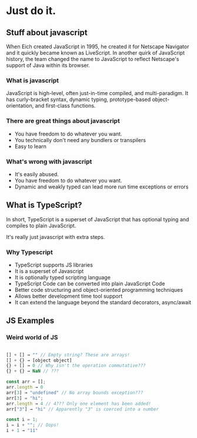 # Just do it.

## Stuff about javascript

When Eich created JavaScript in 1995, he created it for Netscape Navigator and it quickly became known as LiveScript. In another quirk of JavaScript history, the team changed the name to JavaScript to reflect Netscape's support of Java within its browser.

### What is javascript

JavaScript is high-level, often just-in-time compiled, and multi-paradigm. It has curly-bracket syntax, dynamic typing, prototype-based object-orientation, and first-class functions.

### There are great things about javascript

-   You have freedom to do whatever you want.
-   You technically don't need any bundlers or transpilers
-   Easy to learn

### What's wrong with javascript

-   It's easily abused.
-   You have freedom to do whatever you want.
-   Dynamic and weakly typed can lead more run time exceptions or errors

## What is TypeScript?

In short, TypeScript is a superset of JavaScript that has optional typing and compiles to plain JavaScript.

It's really just javascript with extra steps.

### Why Typescript

-   TypeScript supports JS libraries
-   It is a superset of Javascript
-   It is optionally typed scripting language
-   TypeScript Code can be converted into plain JavaScript Code
-   Better code structuring and object-oriented programming techniques
-   Allows better development time tool support
-   It can extend the language beyond the standard decorators, async/await

## JS Examples

### Weird world of JS

```js

[] + [] → "" // Empty string? These are arrays!
[] + {} → [object object]
{} + [] → 0 // Why isn't the operation commutative???
{} + {} → NaN // ???

```

```js
const arr = [];
arr.length → 0
arr[3] → "undefined" // No array bounds exception???
arr[3] = "hi";
arr.length → 4 // 4??? Only one element has been added!
arr["3"] → "hi" // Apparently "3" is coerced into a number
```

```js
const i = 1;
i = i + ""; // Oops!
i + 1 → "11"
```
